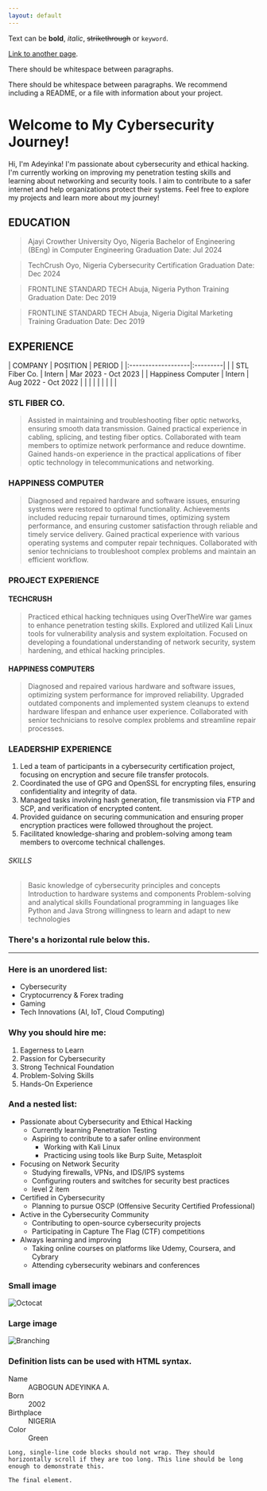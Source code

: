 ```yaml
---
layout: default
---
```


Text can be **bold**, _italic_, ~~strikethrough~~ or `keyword`.

[Link to another page](./another-page.html).

There should be whitespace between paragraphs.

There should be whitespace between paragraphs. We recommend including a README, or a file with information about your project.

# Welcome to My Cybersecurity Journey!

Hi, I'm Adeyinka! I'm passionate about cybersecurity and ethical hacking. I'm currently working on improving my penetration testing skills and learning about networking and security tools. I aim to contribute to a safer internet and help organizations protect their systems. Feel free to explore my projects and learn more about my journey!

## EDUCATION

>Ajayi Crowther University                                                                    Oyo, Nigeria
Bachelor of Engineering (BEng) in Computer Engineering                           Graduation Date: Jul 2024

>TechCrush                                                                                    Oyo, Nigeria
Cybersecurity Certification                                                      Graduation Date: Dec 2024

>FRONTLINE STANDARD TECH                                                                    Abuja, Nigeria
Python Training                                                                  Graduation Date: Dec 2019

>FRONTLINE STANDARD TECH                                                                    Abuja, Nigeria
Digital Marketing Training                                                       Graduation Date: Dec 2019


## EXPERIENCE

| COMPANY            | POSITION | PERIOD              |
|:-------------------|:---------|                     |
| STL Fiber Co.      |  Intern  | Mar 2023 - Oct 2023 |
| Happiness Computer |  Intern  | Aug 2022 - Oct 2022 |
|                    |          |                     |
|                    |          |                     |

### STL FIBER CO.

> Assisted in maintaining and troubleshooting fiber optic networks, ensuring smooth data transmission.
> Gained practical experience in cabling, splicing, and testing fiber optics.
> Collaborated with team members to optimize network performance and reduce downtime.
> Gained hands-on experience in the practical applications of fiber optic technology in 
  telecommunications and networking.

### HAPPINESS COMPUTER

> Diagnosed and repaired hardware and software issues, ensuring systems were restored to optimal 
  functionality.
> Achievements included reducing repair turnaround times, optimizing system performance, and ensuring 
  customer satisfaction through reliable and timely service delivery.
> Gained practical experience with various operating systems and computer repair techniques.
> Collaborated with senior technicians to troubleshoot complex problems and maintain an efficient 
  workflow.

### PROJECT EXPERIENCE
#### TECHCRUSH

> Practiced ethical hacking techniques using OverTheWire war games to enhance penetration testing skills.
> Explored and utilized Kali Linux tools for vulnerability analysis and system exploitation.
> Focused on developing a foundational understanding of network security, system hardening, and ethical 
  hacking principles.

#### HAPPINESS COMPUTERS

> Diagnosed and repaired various hardware and software issues, optimizing system performance for improved
  reliability.
> Upgraded outdated components and implemented system cleanups to extend hardware lifespan and enhance
  user experience.
> Collaborated with senior technicians to resolve complex problems and streamline repair processes.

### LEADERSHIP EXPERIENCE

1. Led a team of participants in a cybersecurity certification project, focusing on encryption and secure 
   file transfer protocols.
2. Coordinated the use of GPG and OpenSSL for encrypting files, ensuring confidentiality and integrity of 
   data.
3. Managed tasks involving hash generation, file transmission via FTP and SCP, and verification of 
   encrypted content.
4. Provided guidance on securing communication and ensuring proper encryption practices were followed 
   throughout the project.
5. Facilitated knowledge-sharing and problem-solving among team members to overcome technical challenges.
   

###### SKILLS

> Basic knowledge of cybersecurity principles and concepts
> Introduction to hardware systems and components
> Problem-solving and analytical skills
> Foundational programming in languages like Python and Java
> Strong willingness to learn and adapt to new technologies


### There's a horizontal rule below this.

* * *

### Here is an unordered list:

*   Cybersecurity
*   Cryptocurrency & Forex trading
*   Gaming
*   Tech Innovations (AI, IoT, Cloud Computing)

### Why you should hire me:

1.  Eagerness to Learn
2.  Passion for Cybersecurity
3.  Strong Technical Foundation
4.  Problem-Solving Skills
5.  Hands-On Experience

### And a nested list:

- Passionate about Cybersecurity and Ethical Hacking
  - Currently learning Penetration Testing
  - Aspiring to contribute to a safer online environment
    - Working with Kali Linux
    - Practicing using tools like Burp Suite, Metasploit
- Focusing on Network Security
  - Studying firewalls, VPNs, and IDS/IPS systems
  - Configuring routers and switches for security best practices
  - level 2 item
- Certified in Cybersecurity
  - Planning to pursue OSCP (Offensive Security Certified Professional)
- Active in the Cybersecurity Community
  - Contributing to open-source cybersecurity projects
  - Participating in Capture The Flag (CTF) competitions
- Always learning and improving
  - Taking online courses on platforms like Udemy, Coursera, and Cybrary
  - Attending cybersecurity webinars and conferences

### Small image

![Octocat](https://www.shutterstock.com/image-vector/hacker-ethical-black-head-art-illustration-2496239535)

### Large image

![Branching](https://www.simplilearn.com/ice9/free_resources_article_thumb/Career_benefits_of_learning_ethical_hacking.jpg)


### Definition lists can be used with HTML syntax.

<dl>
<dt>Name</dt>
<dd>AGBOGUN ADEYINKA A.</dd>
<dt>Born</dt>
<dd>2002</dd>
<dt>Birthplace</dt>
<dd>NIGERIA</dd>
<dt>Color</dt>
<dd>Green</dd>
</dl>

```
Long, single-line code blocks should not wrap. They should horizontally scroll if they are too long. This line should be long enough to demonstrate this.
```

```
The final element.
```
